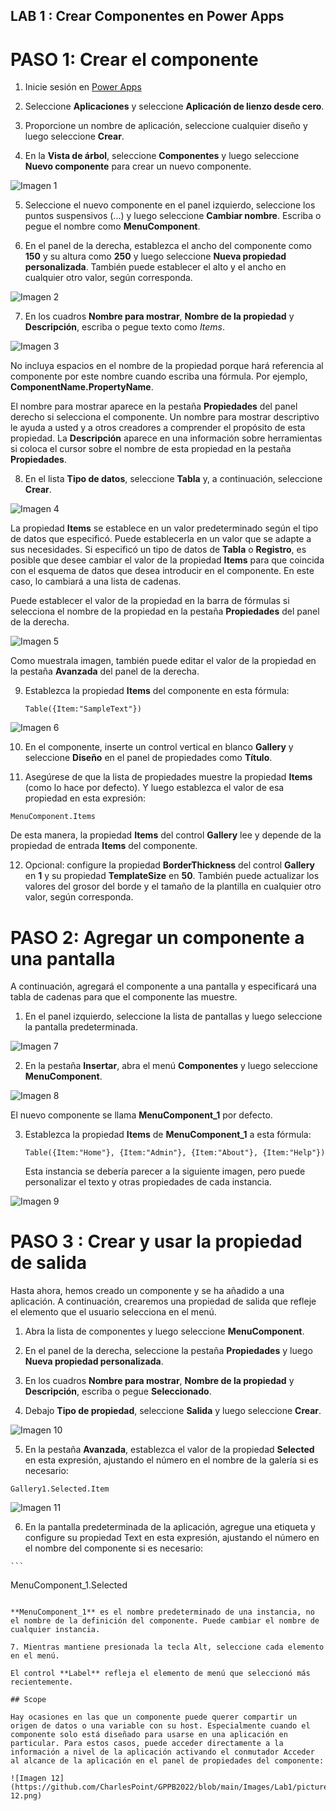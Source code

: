 ## LAB 1 : Crear Componentes en Power Apps

# PASO 1: Crear el componente

1. Inicie sesión en [Power Apps](https://make.powerapps.com/)

2. Seleccione **Aplicaciones** y seleccione **Aplicación de lienzo desde cero**.

3. Proporcione un nombre de aplicación, seleccione cualquier diseño y luego seleccione **Crear**.

4. En la **Vista de árbol**, seleccione **Componentes** y luego seleccione **Nuevo componente** para crear un nuevo componente.

  ![Imagen 1](https://github.com/CharlesPoint/GPPB2022/blob/main/Images/Lab1/picture-1.png)

5. Seleccione el nuevo componente en el panel izquierdo, seleccione los puntos suspensivos (...) y luego seleccione **Cambiar nombre**. Escriba o pegue el nombre como **MenuComponent**.

6. En el panel de la derecha, establezca el ancho del componente como **150** y su altura como **250** y luego seleccione **Nueva propiedad personalizada**. También puede establecer el alto y el ancho en cualquier otro valor, según corresponda.

  ![Imagen 2](https://github.com/CharlesPoint/GPPB2022/blob/main/Images/Lab1/picture-2.png)

7. En los cuadros **Nombre para mostrar**, **Nombre de la propiedad** y **Descripción**, escriba o pegue texto como _Items_.

  ![Imagen 3](https://github.com/CharlesPoint/GPPB2022/blob/main/Images/Lab1/picture-3.png)

   No incluya espacios en el nombre de la propiedad porque hará referencia al componente por este nombre cuando escriba una fórmula. Por ejemplo, **ComponentName.PropertyName**.

   El nombre para mostrar aparece en la pestaña **Propiedades** del panel derecho si selecciona el componente. Un nombre para mostrar descriptivo le ayuda a usted y a otros creadores a comprender el propósito de esta propiedad. La **Descripción** aparece en una información sobre herramientas si coloca el cursor sobre el nombre de esta propiedad en la pestaña **Propiedades**.
   
8. En el lista **Tipo de datos**, seleccione **Tabla** y, a continuación, seleccione **Crear**.

  ![Imagen 4](https://github.com/CharlesPoint/GPPB2022/blob/main/Images/Lab1/picture-4.png)

   La propiedad **Items** se establece en un valor predeterminado según el tipo de datos que especificó. Puede establecerla en un valor que se adapte a sus necesidades. Si especificó un tipo de datos de **Tabla** o **Registro**, es posible que desee cambiar el valor de la propiedad **Items** para que coincida con el esquema de datos que desea introducir en el componente. En este caso, lo cambiará a una lista de cadenas.

   Puede establecer el valor de la propiedad en la barra de fórmulas si selecciona el nombre de la propiedad en la pestaña **Propiedades** del panel de la derecha.

  ![Imagen 5](https://github.com/CharlesPoint/GPPB2022/blob/main/Images/Lab1/picture-5.png)
   
   Como muestrala imagen, también puede editar el valor de la propiedad en la pestaña **Avanzada** del panel de la derecha.

9. Establezca la propiedad **Items** del componente en esta fórmula:

   ```
   Table({Item:"SampleText"})
   ```

  ![Imagen 6](https://github.com/CharlesPoint/GPPB2022/blob/main/Images/Lab1/picture-6.png)
   
10. En el componente, inserte un control vertical en blanco **Gallery** y seleccione **Diseño** en el panel de propiedades como **Título**.

11. Asegúrese de que la lista de propiedades muestre la propiedad **Items** (como lo hace por defecto). Y luego establezca el valor de esa propiedad en esta expresión:

   ```
   MenuComponent.Items
   ```
   
   De esta manera, la propiedad **Items** del control **Gallery** lee y depende de la propiedad de entrada **Items** del componente.
   
12. Opcional: configure la propiedad **BorderThickness** del control **Gallery** en **1** y su propiedad **TemplateSize** en **50**. También puede actualizar los valores del grosor del borde y el tamaño de la plantilla en cualquier otro valor, según corresponda.

# PASO 2: Agregar un componente a una pantalla

A continuación, agregará el componente a una pantalla y especificará una tabla de cadenas para que el componente las muestre.

1. En el panel izquierdo, seleccione la lista de pantallas y luego seleccione la pantalla predeterminada.

  ![Imagen 7](https://github.com/CharlesPoint/GPPB2022/blob/main/Images/Lab1/picture-7.png)
  
2. En la pestaña **Insertar**, abra el menú **Componentes** y luego seleccione **MenuComponent**.

  ![Imagen 8](https://github.com/CharlesPoint/GPPB2022/blob/main/Images/Lab1/picture-8.png)

   El nuevo componente se llama **MenuComponent_1** por defecto.

3. Establezca la propiedad **Items** de **MenuComponent_1** a esta fórmula:

   ```
   Table({Item:"Home"}, {Item:"Admin"}, {Item:"About"}, {Item:"Help"})
   ```

   Esta instancia se debería parecer a la siguiente imagen, pero puede personalizar el texto y otras propiedades de cada instancia.
  
  ![Imagen 9](https://github.com/CharlesPoint/GPPB2022/blob/main/Images/Lab1/picture-9.png)
  
# PASO 3 : Crear y usar la propiedad de salida

Hasta ahora, hemos creado un componente y se ha añadido a una aplicación. A continuación, crearemos una propiedad de salida que refleje el elemento que el usuario selecciona en el menú.

1. Abra la lista de componentes y luego seleccione **MenuComponent**.

2. En el panel de la derecha, seleccione la pestaña **Propiedades** y luego **Nueva propiedad personalizada**.

3. En los cuadros **Nombre para mostrar**, **Nombre de la propiedad** y **Descripción**, escriba o pegue **Seleccionado**.

4. Debajo **Tipo de propiedad**, seleccione **Salida** y luego seleccione **Crear**.

 ![Imagen 10](https://github.com/CharlesPoint/GPPB2022/blob/main/Images/Lab1/picture-10.png)
 
 5. En la pestaña **Avanzada**, establezca el valor de la propiedad **Selected** en esta expresión, ajustando el número en el nombre de la galería si es necesario:

   ```
   Gallery1.Selected.Item
   ```

  ![Imagen 11](https://github.com/CharlesPoint/GPPB2022/blob/main/Images/Lab1/picture-11.png)
  
  6. En la pantalla predeterminada de la aplicación, agregue una etiqueta y configure su propiedad Text en esta expresión, ajustando el número en el nombre del componente si es necesario:

    ```
   MenuComponent_1.Selected
   ```
  
   **MenuComponent_1** es el nombre predeterminado de una instancia, no el nombre de la definición del componente. Puede cambiar el nombre de cualquier instancia.
  
  7. Mientras mantiene presionada la tecla Alt, seleccione cada elemento en el menú.
  
  El control **Label** refleja el elemento de menú que seleccionó más recientemente.
  
  ## Scope
  
  Hay ocasiones en las que un componente puede querer compartir un origen de datos o una variable con su host. Especialmente cuando el componente solo está diseñado para usarse en una aplicación en particular. Para estos casos, puede acceder directamente a la información a nivel de la aplicación activando el conmutador Acceder al alcance de la aplicación en el panel de propiedades del componente:
  
   ![Imagen 12](https://github.com/CharlesPoint/GPPB2022/blob/main/Images/Lab1/picture-12.png)



  
